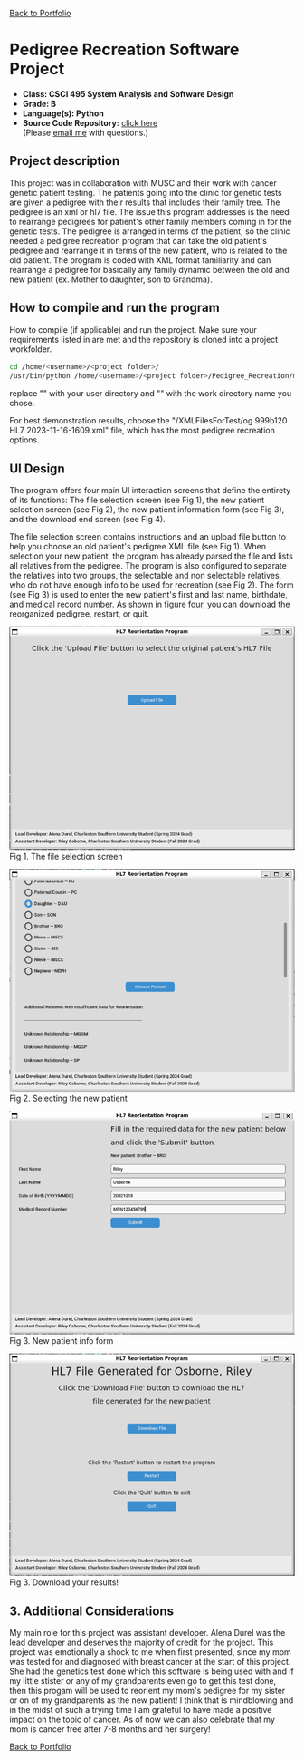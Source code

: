 [Back to Portfolio](./)

Pedigree Recreation Software Project
===============

-   **Class: CSCI 495 System Analysis and Software Design** 
-   **Grade: B** 
-   **Language(s): Python** 
-   **Source Code Repository:** [click here](https://github.com/RileyOsborne26/Pedigree_Recreation)  
    (Please [email me](mailto:rwosborne@csustudent.net?subject=GitHub%20Access) with questions.)

## Project description

This project was in collaboration with MUSC and their work with cancer genetic patient testing. The patients going into the clinic for genetic tests are given a pedigree with their results that includes their family tree. The pedigree is an xml or hl7 file. The issue this program addresses is the need to rearrange pedigrees for patient's other family members coming in for the genetic tests. The pedigree is arranged in terms of the patient, so the clinic needed a pedigree recreation program that can take the old patient's pedigree and rearrange it in terms of the new patient, who is related to the old patient. The program is coded with XML format familiarity and can rearrange a pedigree for basically any family dynamic between the old and new patient (ex. Mother to daughter, son to Grandma).

## How to compile and run the program

How to compile (if applicable) and run the project.
Make sure your requirements listed in  are met and the repository is cloned into a project workfolder.

```bash
cd /home/<username>/<project folder>/
/usr/bin/python /home/<username>/<project folder>/Pedigree_Recreation/main.py
```
replace "<username>" with your user directory and "<project folder>" with the work directory name you chose.

For best demonstration results, choose the "/XMLFilesForTest/og 999b120 HL7 2023-11-16-1609.xml" file, which has the most pedigree recreation options.

## UI Design

The program offers four main UI interaction screens that define the entirety of its functions: The file selection screen (see Fig 1), the new patient selection screen (see Fig 2), the new patient information form (see Fig 3), and the download end screen (see Fig 4). 

The file selection screen contains instructions and an upload file button to help you choose an old patient's pedigree XML file (see Fig 1). When selection your new patient, the program has already parsed the file and lists all relatives from the pedigree. The program is also configured to separate the relatives into two groups, the selectable and non selectable relatives, who do not have enough info to be used for recreation (see Fig 2). The form (see Fig 3) is used to enter the new patient's first and last name, birthdate, and medical record number. As shown in figure four, you can download the reorganized pedigree, restart, or quit.

![screenshot](images/project1/Project1_a.PNG)  
Fig 1. The file selection screen

![screenshot](images/project1/Project1_thumbnail.PNG)  
Fig 2. Selecting the new patient

![screenshot](images/project1/Project1_b.PNG)  
Fig 3. New patient info form

![screenshot](images/project1/Project1_c.PNG)  
Fig 3. Download your results!

## 3. Additional Considerations

My main role for this project was assistant developer. Alena Durel was the lead developer and deserves the majority of credit for the project. This project was emotionally a shock to me when first presented, since my mom was tested for and diagnosed with breast cancer at the start of this project. She had the genetics test done which this software is being used with and if my little stister or any of my grandparents even go to get this test done, then this progam will be used to reorient my mom's pedigree for my sister or on of my grandparents as the new patient! I think that is mindblowing and in the midst of such a trying time I am grateful to have made a positive impact on the topic of cancer. As of now we can also celebrate that my mom is cancer free after 7-8 months and her surgery!

[Back to Portfolio](./)